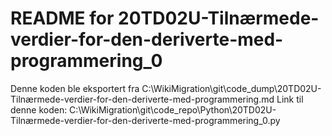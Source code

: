 # README for 20TD02U-Tilnærmede-verdier-for-den-deriverte-med-programmering_0
Denne koden ble eksportert fra C:\WikiMigration\git\code_dump\20TD02U-Tilnærmede-verdier-for-den-deriverte-med-programmering.md
Link til denne koden: C:\WikiMigration\git\code_repo\Python\20TD02U-Tilnærmede-verdier-for-den-deriverte-med-programmering_0.py
